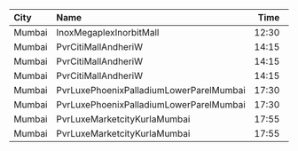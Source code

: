 | City   | Name                                    |  Time | Type          | Price | Capacity | Booked |
| :----- | :-------------------------------------- | ----: | :------------ | ----: | -------: | -----: |
| Mumbai | InoxMegaplexInorbitMall                 | 12:30 | Kiddles       |  190₹ |       24 |      0 |
| Mumbai | PvrCitiMallAndheriW                     | 14:15 | 3DClassic     |  110₹ |       23 |      0 |
| Mumbai | PvrCitiMallAndheriW                     | 14:15 | 3DRecliner    |  200₹ |       12 |      0 |
| Mumbai | PvrCitiMallAndheriW                     | 14:15 | 3DPrime       |  110₹ |       73 |      6 |
| Mumbai | PvrLuxePhoenixPalladiumLowerParelMumbai | 17:30 | 3DPrimePlus   |  750₹ |       15 |      0 |
| Mumbai | PvrLuxePhoenixPalladiumLowerParelMumbai | 17:30 | 3DPrime       |  750₹ |        6 |      0 |
| Mumbai | PvrLuxeMarketcityKurlaMumbai            | 17:55 | 3DGoldPremium |  430₹ |       12 |      2 |
| Mumbai | PvrLuxeMarketcityKurlaMumbai            | 17:55 | 3DGoldStar    |  430₹ |       18 |      2 |